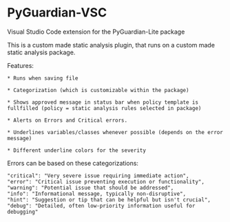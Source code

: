 # PyGuardian-VSC
Visual Studio Code extension for the PyGuardian-Lite package

This is a custom made static analysis plugin, that runs on a custom made static analysis package.

Features:

    * Runs when saving file

    * Categorization (which is customizable within the package)

    * Shows approved message in status bar when policy template is fullfilled (policy = static analysis rules selected in package)

    * Alerts on Errors and Critical errors.

    * Underlines variables/classes whenever possible (depends on the error message)

    * Different underline colors for the severity

Errors can be based on these categorizations:

    "critical": "Very severe issue requiring immediate action",
    "error": "Critical issue preventing execution or functionality",
    "warning": "Potential issue that should be addressed",
    "info": "Informational message, typically non-disruptive",
    "hint": "Suggestion or tip that can be helpful but isn't crucial",
    "debug": "Detailed, often low-priority information useful for debugging"
